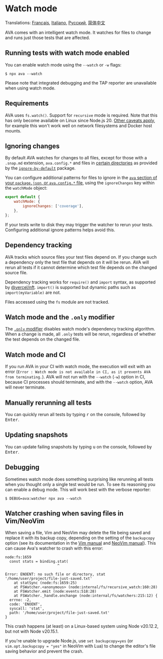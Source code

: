 # Watch mode

Translations: [Français](https://github.com/avajs/ava-docs/blob/main/fr_FR/docs/recipes/watch-mode.md), [Italiano](https://github.com/avajs/ava-docs/blob/main/it_IT/docs/recipes/watch-mode.md), [Русский](https://github.com/avajs/ava-docs/blob/main/ru_RU/docs/recipes/watch-mode.md), [简体中文](https://github.com/avajs/ava-docs/blob/main/zh_CN/docs/recipes/watch-mode.md)

AVA comes with an intelligent watch mode. It watches for files to change and runs just those tests that are affected.

## Running tests with watch mode enabled

You can enable watch mode using the `--watch` or `-w` flags:

```console
$ npx ava --watch
```

Please note that integrated debugging and the TAP reporter are unavailable when using watch mode.

## Requirements

AVA uses `fs.watch()`. Support for `recursive` mode is required. Note that this has only become available on Linux since Node.js 20. [Other caveats apply](https://nodejs.org/api/fs.html#caveats), for example this won't work well on network filesystems and Docker host mounts.

## Ignoring changes

By default AVA watches for changes to all files, except for those with a `.snap.md` extension, `ava.config.*` and files in [certain directories](https://github.com/novemberborn/ignore-by-default/blob/master/index.js) as provided by the [`ignore-by-default`] package.

You can configure additional patterns for files to ignore in the [`ava` section of your `package.json`, or `ava.config.*` file][config], using the `ignoreChanges` key within the `watchMode` object:

```js
export default {
	watchMode: {
		ignoreChanges: ['coverage'],
	},
};
```

If your tests write to disk they may trigger the watcher to rerun your tests. Configuring additional ignore patterns helps avoid this.

## Dependency tracking

AVA tracks which source files your test files depend on. If you change such a dependency only the test file that depends on it will be rerun. AVA will rerun all tests if it cannot determine which test file depends on the changed source file.

Dependency tracking works for `require()` and `import` syntax, as supported by [@vercel/nft](https://github.com/vercel/nft). `import()` is supported but dynamic paths such as `import(myVariable)` are not.

Files accessed using the `fs` module are not tracked.

## Watch mode and the `.only` modifier

The [`.only` modifier] disables watch mode's dependency tracking algorithm. When a change is made, all `.only` tests will be rerun, regardless of whether the test depends on the changed file.

## Watch mode and CI

If you run AVA in your CI with watch mode, the execution will exit with an error (`Error : Watch mode is not available in CI, as it prevents AVA from terminating.`). AVA will not run with the `--watch` (`-w`) option in CI, because CI processes should terminate, and with the `--watch` option, AVA will never terminate.

## Manually rerunning all tests

You can quickly rerun all tests by typing <kbd>r</kbd> on the console, followed by <kbd>Enter</kbd>.

## Updating snapshots

You can update failing snapshots by typing <kbd>u</kbd> on the console, followed by <kbd>Enter</kbd>.

## Debugging

Sometimes watch mode does something surprising like rerunning all tests when you thought only a single test would be run. To see its reasoning you can enable a debug mode. This will work best with the verbose reporter:

```console
$ DEBUG=ava:watcher npx ava --watch
```

## Watcher crashing when saving files in Vim/NeoVim

When saving a file, Vim and NeoVim may delete the file being saved and replace it with its backup copy, depending on the setting of the `backupcopy` option (see its documentation in the [Vim manual](https://vimdoc.sourceforge.net/htmldoc/options.html#'backupcopy') and [NeoVim manual](https://neovim.io/doc/user/options.html#'backupcopy')). This can cause Ava's watcher to crash with this error:

```console
node:fs:1659
  const stats = binding.stat(
                        ^

Error: ENOENT: no such file or directory, stat '/home/user/project/file-just-saved.txt'
    at statSync (node:fs:1659:25)
    at FSWatcher.<anonymous> (node:internal/fs/recursive_watch:160:28)
    at FSWatcher.emit (node:events:518:28)
    at FSWatcher._handle.onchange (node:internal/fs/watchers:215:12) {
  errno: -2,
  code: 'ENOENT',
  syscall: 'stat',
  path: '/home/user/project/file-just-saved.txt'
}
```

This crash happens (at least) on a Linux-based system using Node v20.12.2, but not with Node v20.15.1.

If you're unable to upgrade Node.js, use `set backupcopy=yes` (or `vim.opt.backupcopy = "yes"` in NeoVim with Lua) to change the editor's file saving behavior and prevent the crash.

[`chokidar`]: https://github.com/paulmillr/chokidar
[Install Troubleshooting]: https://github.com/paulmillr/chokidar#install-troubleshooting
[`ignore-by-default`]: https://github.com/novemberborn/ignore-by-default
[`.only` modifier]: ../01-writing-tests.md#running-specific-tests
[config]: ../06-configuration.md
